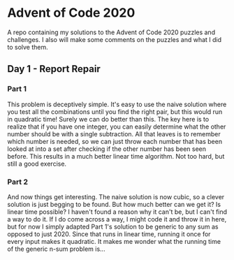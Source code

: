 # Advent of Code 2020
A repo containing my solutions to the Advent of Code 2020 puzzles and challenges. I also will make some comments on the
puzzles and what I did to solve them.

## Day 1 - Report Repair
### Part 1
This problem is deceptively simple. It's easy to use the naive solution where you test all the combinations until you
find the right pair, but this would run in quadratic time! Surely we can do better than this. The key here is to realize
that if you have one integer, you can easily determine what the other number should be with a single subtraction. All
that leaves is to remember which number is needed, so we can just throw each number that has been looked at into a set
after checking if the other number has been seen before. This results in a much better linear time algorithm. Not too
hard, but still a good exercise.

### Part 2
And now things get interesting. The naive solution is now cubic, so a clever solution is just begging to be found. But
how much better can we get it? Is linear time possible? I haven't found a reason why it can't be, but I can't find a way
to do it. If I do come across a way, I might code it and throw it in here, but for now I simply adapted Part 1's
solution to be generic to any sum as opposed to just 2020. Since that runs in linear time, running it once for every
input makes it quadratic. It makes me wonder what the running time of the generic n-sum problem is...